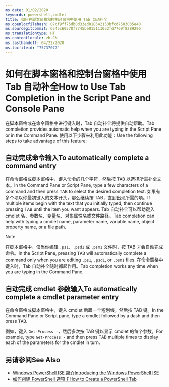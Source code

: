 ```yaml
---
ms.date: 01/02/2020
keywords: powershell,cmdlet
title: 如何在脚本窗格和控制台窗格中使用 Tab 自动补全
ms.openlocfilehash: 07cf9ff75db8d33ed018542153bfcd7503035e40
ms.sourcegitcommit: 6545c60578f7745be015111052fd7769f8289296
ms.translationtype: HT
ms.contentlocale: zh-CN
ms.lasthandoff: 04/22/2020
ms.locfileid: "75737077"
---
```

# <a name="how-to-use-tab-completion-in-the-script-pane-and-console-pane"></a><span data-ttu-id="ff1ca-103">如何在脚本窗格和控制台窗格中使用 Tab 自动补全</span><span class="sxs-lookup"><span data-stu-id="ff1ca-103">How to Use Tab Completion in the Script Pane and Console Pane</span></span>

<span data-ttu-id="ff1ca-104">在脚本窗格或在命令窗格中进行键入时，Tab 自动补全将提供自动帮助。</span><span class="sxs-lookup"><span data-stu-id="ff1ca-104">Tab completion provides automatic help when you are typing in the Script Pane or in the Command Pane.</span></span> <span data-ttu-id="ff1ca-105">使用以下步骤来利用此功能：</span><span class="sxs-lookup"><span data-stu-id="ff1ca-105">Use the following steps to take advantage of this feature:</span></span>

## <a name="to-automatically-complete-a-command-entry"></a><span data-ttu-id="ff1ca-106">自动完成命令输入</span><span class="sxs-lookup"><span data-stu-id="ff1ca-106">To automatically complete a command entry</span></span>

<span data-ttu-id="ff1ca-107">在命令窗格或脚本窗格中，键入命令的几个字符，然后按 <kbd>TAB</kbd> 以选择所需补全文本。</span><span class="sxs-lookup"><span data-stu-id="ff1ca-107">In the Command Pane or Script Pane, type a few characters of a command and then press <kbd>TAB</kbd> to select the desired completion text.</span></span> <span data-ttu-id="ff1ca-108">如果有多个项以你最初键入的文本开头，那么继续按 TAB<kbd></kbd>，直到出现所需的项。</span><span class="sxs-lookup"><span data-stu-id="ff1ca-108">If multiple items begin with the text that you initially typed, then continue pressing <kbd>TAB</kbd> until the item you want appears.</span></span> <span data-ttu-id="ff1ca-109">Tab 自动补全可以帮助键入 cmdlet 名、参数名、变量名、对象属性名或文件路径。</span><span class="sxs-lookup"><span data-stu-id="ff1ca-109">Tab completion can help with typing a cmdlet name, parameter name, variable name, object property name, or a file path.</span></span>

> [!NOTE]
> <span data-ttu-id="ff1ca-110">在脚本窗格中，仅当你编辑 `.ps1`、`.psd1` 或 `.psm1` 文件时，按 TAB<kbd></kbd> 才会自动完成命令。</span><span class="sxs-lookup"><span data-stu-id="ff1ca-110">In the Script Pane, pressing <kbd>TAB</kbd> will automatically complete a command only when you are editing `.ps1`, `.psd1`, or `.psm1` files.</span></span> <span data-ttu-id="ff1ca-111">在命令窗格中键入时，Tab 自动补全随时都起作用。</span><span class="sxs-lookup"><span data-stu-id="ff1ca-111">Tab completion works any time when you are typing in the Command Pane.</span></span>

## <a name="to-automatically-complete-a-cmdlet-parameter-entry"></a><span data-ttu-id="ff1ca-112">自动完成 cmdlet 参数输入</span><span class="sxs-lookup"><span data-stu-id="ff1ca-112">To automatically complete a cmdlet parameter entry</span></span>

<span data-ttu-id="ff1ca-113">在命令窗格或脚本窗格中，键入 cmdlet 后跟一个短划线，然后按 TAB <kbd></kbd>键。</span><span class="sxs-lookup"><span data-stu-id="ff1ca-113">In the Command Pane or Script pane, type a cmdlet followed by a dash and then press <kbd>TAB</kbd>.</span></span>

<span data-ttu-id="ff1ca-114">例如，键入 `Get-Process -`，然后多次按 TAB <kbd></kbd>键以显示 cmdlet 的每个参数。</span><span class="sxs-lookup"><span data-stu-id="ff1ca-114">For example, type `Get-Process -` and then press <kbd>TAB</kbd> multiple times to display each of the parameters for the cmdlet in turn.</span></span>

## <a name="see-also"></a><span data-ttu-id="ff1ca-115">另请参阅</span><span class="sxs-lookup"><span data-stu-id="ff1ca-115">See Also</span></span>

- [<span data-ttu-id="ff1ca-116">Windows PowerShell ISE 简介</span><span class="sxs-lookup"><span data-stu-id="ff1ca-116">Introducing the Windows PowerShell ISE</span></span>](Introducing-the-Windows-PowerShell-ISE.md)
- [<span data-ttu-id="ff1ca-117">如何创建 PowerShell 选项卡</span><span class="sxs-lookup"><span data-stu-id="ff1ca-117">How to Create a PowerShell Tab</span></span>](How-to-Create-a-PowerShell-Tab-in-Windows-PowerShell-ISE.md)
